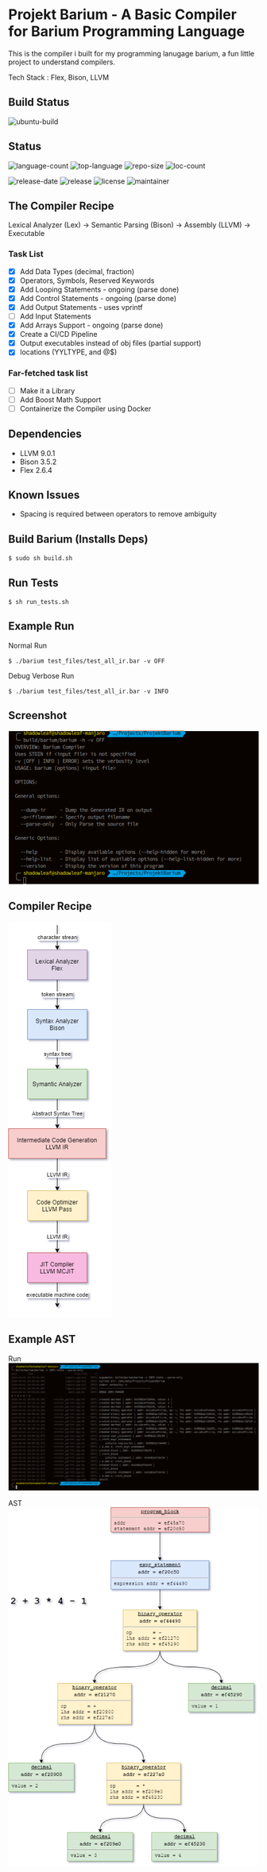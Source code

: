 # Projekt Barium - A Basic Compiler for Barium Programming Language

This is the compiler i built for my programming lanugage barium, a fun little project to understand compilers.

Tech Stack : Flex, Bison, LLVM

## Build Status

![ubuntu-build](https://github.com/satyajitghana/ProjektBarium/workflows/ubuntu-build/badge.svg)

## Status

![language-count](https://img.shields.io/github/languages/count/satyajitghana/ProjektBarium)
![top-language](https://img.shields.io/github/languages/top/satyajitghana/ProjektBarium)
![repo-size](https://img.shields.io/github/repo-size/satyajitghana/ProjektBarium)
![loc-count](https://sloc.xyz/github/satyajitghana/ProjektBarium)

![release-date](https://img.shields.io/github/release-date-pre/satyajitghana/ProjektBarium)
![release](https://img.shields.io/github/v/release/satyajitghana/ProjektBarium?include_prereleases)
![license](https://img.shields.io/github/license/satyajitghana/ProjektBarium)
![maintainer](https://img.shields.io/badge/maintainer-shadowleaf-blue)

## The Compiler Recipe

Lexical Analyzer (Lex) -> Semantic Parsing (Bison) -> Assembly (LLVM) -> Executable


### Task List

- [X] Add Data Types (decimal, fraction)
- [X] Operators, Symbols, Reserved Keywords
- [X] Add Looping Statements - ongoing (parse done)
- [X] Add Control Statements - ongoing (parse done)
- [X] Add Output Statements - uses vprintf
- [ ] Add Input Statements
- [X] Add Arrays Support - ongoing (parse done)
- [X] Create a CI/CD Pipeline
- [X] Output executables instead of obj files (partial support)
- [X] locations (YYLTYPE, and @$)

### Far-fetched task list

- [ ] Make it a Library
- [ ] Add Boost Math Support
- [ ] Containerize the Compiler using Docker

## Dependencies

- LLVM    9.0.1
- Bison   3.5.2
- Flex    2.6.4

## Known Issues

- Spacing is required between operators to remove ambiguity

## Build Barium (Installs Deps)

```shell
$ sudo sh build.sh
```

## Run Tests

```shell
$ sh run_tests.sh
```

## Example Run

Normal Run

```shell
$ ./barium test_files/test_all_ir.bar -v OFF
```

Debug Verbose Run

```shell
$ ./barium test_files/test_all_ir.bar -v INFO
```

## Screenshot

![help](screenshots/help.png)

## Compiler Recipe

![compiler-recipe](compiler-recipe.png)

## Example AST

Run
![binary-op-test](screenshots/binary-op-test.png)

AST
![binary-op-test-ast](screenshots/binary-op-test-ast.png)
